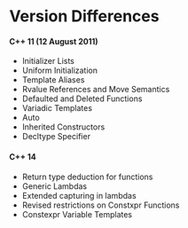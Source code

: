 # Version Differences

#### C++ 11 \(12 August 2011\)

* Initializer Lists
* Uniform Initialization
* Template Aliases
* Rvalue References and Move Semantics
* Defaulted and Deleted Functions
* Variadic Templates
* Auto
* Inherited Constructors
* Decltype Specifier

#### C++ 14

* Return type deduction for functions
* Generic Lambdas
* Extended capturing in lambdas
* Revised restrictions on Constxpr Functions
* Constexpr Variable Templates



